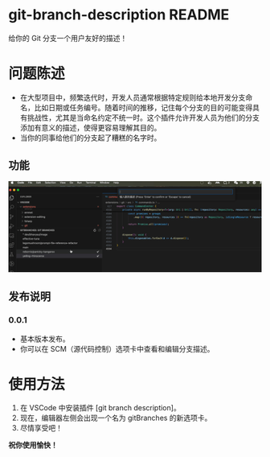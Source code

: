 # git-branch-description README

给你的 Git 分支一个用户友好的描述！

# 问题陈述
- 在大型项目中，频繁迭代时，开发人员通常根据特定规则给本地开发分支命名，比如日期或任务编号。随着时间的推移，记住每个分支的目的可能变得具有挑战性，尤其是当命名约定不统一时。这个插件允许开发人员为他们的分支添加有意义的描述，使得更容易理解其目的。
- 当你的同事给他们的分支起了糟糕的名字时。

## 功能

![feature](assets/desc.gif)

## 发布说明

### 0.0.1

- 基本版本发布。
- 你可以在 SCM（源代码控制）选项卡中查看和编辑分支描述。

# 使用方法

1. 在 VSCode 中安装插件 [git branch description]。
2. 现在，编辑器左侧会出现一个名为 gitBranches 的新选项卡。
3. 尽情享受吧！

**祝你使用愉快！**